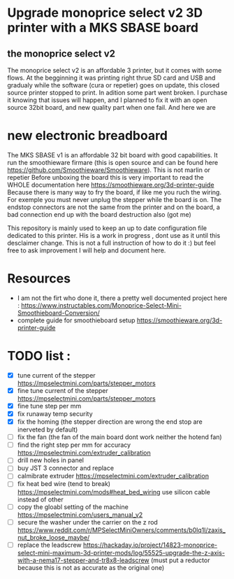 # Upgrade  monoprice select v2 3D printer with a MKS SBASE board

## the monoprice select v2
The monoprice select v2 is an affordable 3 printer, but it comes with some flows. At the begginning it was printing right thrue SD card and USB and gradualy while the software (cura or repetier) goes on update, this closed source printer stopped to print. In adition some part went broken.
I purchase it knowing that issues will happen, and I planned to fix it with an open source 32bit board, and new quality part when one fail. 
And here we are

# new electronic breadboard
The MKS SBASE v1 is an affordable 32 bit board with good capabilities. It run the smoothieware firmare (this is open source and can be found here https://github.com/Smoothieware/Smoothieware). This is not marlin or repetier
Before unboxing the board this is very important to read the WHOLE documentation here https://smoothieware.org/3d-printer-guide
Because there is many way to fry the board, if like me you ruch the wiring. For exemple you must never unplug the stepper while the board is on.
The endstop connectors are not the same from the printer and on the board, a bad connection end up with the board destruction also (got me)

This repository is mainly used to keep an up to date configuration file dedicated to this printer. His is a work in progress , dont use as it until this desclaimer change. This is not a full instruction of how to do it :) but feel free to ask improvement I will help and document here.

# Resources
 * I am not the firt who done it, there a pretty well documented project here :  https://www.instructables.com/Monoprice-Select-Mini-Smoothieboard-Conversion/
 * complete guide for smoothieboard setup https://smoothieware.org/3d-printer-guide 
# TODO list :
- [x] tune current of the stepper https://mpselectmini.com/parts/stepper_motors
- [x] fine tune current of the stepper https://mpselectmini.com/parts/stepper_motors
- [x] fine tune step per mm
- [x] fix runaway temp security
- [x] fix the homing (the stepper direction are wrong the end stop are inerveted by default)
- [ ] fix the fan (the fan of the main board dont work neither the hotend fan)
- [ ] find the right step per mm for accuracy https://mpselectmini.com/extruder_calibration
- [ ] drill new holes in panel
- [ ] buy JST 3 connector and replace
- [ ] calmibrate extruder https://mpselectmini.com/extruder_calibration
- [ ] fix heat bed wire (tend to break) https://mpselectmini.com/mods#heat_bed_wiring use silicon cable instead of other
- [ ] copy the gloabl setting of the machine https://mpselectmini.com/users_manual_v2
- [ ] secure the washer under the carrier on the z rod https://www.reddit.com/r/MPSelectMiniOwners/comments/b0lq1l/zaxis_nut_broke_loose_maybe/
- [ ] replace the leadscrew https://hackaday.io/project/14823-monoprice-select-mini-maximum-3d-printer-mods/log/55525-upgrade-the-z-axis-with-a-nema17-stepper-and-tr8x8-leadscrew (must put a reductor because this is not as accurate as the original one)
